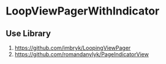 # LoopViewPagerWithIndicator
## Use Library
1. https://github.com/imbryk/LoopingViewPager
2. https://github.com/romandanylyk/PageIndicatorView
